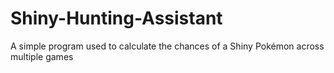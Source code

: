 # Shiny-Hunting-Assistant
A simple program used to calculate the chances of a Shiny Pokémon across multiple games
